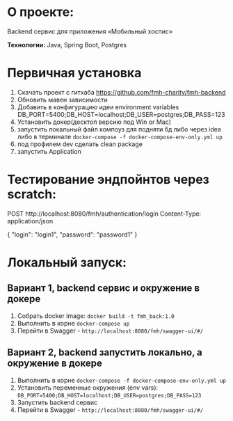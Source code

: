 # О проекте:

Backend сервис для приложения «Мобильный хоспис»

**Технологии:** Java, Spring Boot, Postgres

# Первичная установка

1. Скачать проект с гитхаба https://github.com/fmh-charity/fmh-backend
2. Обновить мавен зависимости
3. Добавить в конфигурацию идеи environment variables DB_PORT=5400;DB_HOST=localhost;DB_USER=postgres;DB_PASS=123
4. Установить докер(десктоп версию под Win or Mac)
5. запустить локальный файл компоуз для подняти бд либо через idea либо в терминале `docker-compose -f docker-compose-env-only.yml up`
6. под профилем dev сделать clean package
7. запустить Application


# Тестирование эндпойнтов через scratch:

POST http://localhost:8080/fmh/authentication/login
Content-Type: application/json

{
"login": "login1",
"password": "password1"
}

# Локальный запуск:

## Вариант 1, backend сервис и окружение в докере

1. Собрать docker image: `docker build -t fmh_back:1.0`  
1. Выполнить в корне `docker-compose up`
1. Перейти в Swagger - `http://localhost:8080/fmh/swagger-ui/#/` 

## Вариант 2, backend запустить локально, а окружение в докере

1. Выполнить в корне `docker-compose -f docker-compose-env-only.yml up`
1. Установить переменные окружения (env vars): `DB_PORT=5400;DB_HOST=localhost;DB_USER=postgres;DB_PASS=123`
1. Запустить backend сервис
1. Перейти в Swagger - `http://localhost:8080/fmh/swagger-ui/#/`
